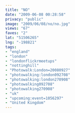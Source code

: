 ```yaml
---
title: "NO"
date: "2009-06-08 00:28:58"
privacy: "public"
image: "2009/06/08/no/no.jpg"
views: "67"
faves: "2"
lat: "51506265"
lng: "-198821"
tags:
- "england"
- "london"
- "londonflickrmeetups"
- "nottinghill"
- "Photowalk:London=20080927"
- "photowalking:london092708"
- "photowalking:london270908"
- "photowalking092708"
- "photowalking270908"
- "uk"
- "upcoming:event=1056297"
- "United Kingdom"
---
```

<a href="/photos/2009/06/07/no" rel="nofollow"></a>
